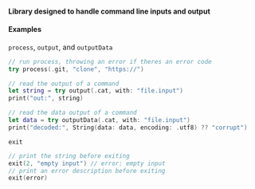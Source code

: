 
#### Library designed to handle command line inputs and output
#### Examples
`process`, `output`, and `outputData`
```swift
// run process, throwing an error if theres an error code
try process(.git, "clone", "https://")

// read the output of a command
let string = try output(.cat, with: "file.input")
print("out:", string)

// read the data output of a command
let data = try outputData(.cat, with: "file.input")
print("decoded:", String(data: data, encoding: .utf8) ?? "corrupt")
```
`exit`
```swift
// print the string before exiting
exit(2, "empty input") // error: empty input
// print an error description before exiting
exit(error)
```
